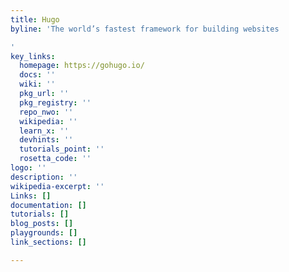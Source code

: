```yaml
---
title: Hugo
byline: 'The world’s fastest framework for building websites

'
key_links:
  homepage: https://gohugo.io/
  docs: ''
  wiki: ''
  pkg_url: ''
  pkg_registry: ''
  repo_nwo: ''
  wikipedia: ''
  learn_x: ''
  devhints: ''
  tutorials_point: ''
  rosetta_code: ''
logo: ''
description: ''
wikipedia-excerpt: ''
Links: []
documentation: []
tutorials: []
blog_posts: []
playgrounds: []
link_sections: []

---
```

